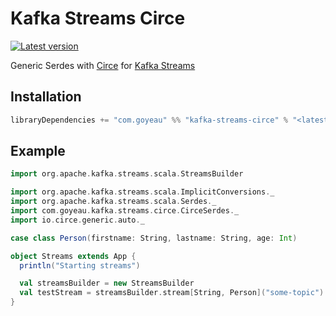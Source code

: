# Kafka Streams Circe

[![Latest version](https://index.scala-lang.org/joan38/kafka-streams-circe/kafka-streams-circe/latest.svg)](https://index.scala-lang.org/joan38/kafka-streams-circe/kafka-streams-circe)

Generic Serdes with [Circe](https://github.com/circe/circe) for [Kafka Streams](https://github.com/apache/kafka)

## Installation

```scala
libraryDependencies += "com.goyeau" %% "kafka-streams-circe" % "<latest version>"
```


## Example

```scala
import org.apache.kafka.streams.scala.StreamsBuilder

import org.apache.kafka.streams.scala.ImplicitConversions._
import org.apache.kafka.streams.scala.Serdes._
import com.goyeau.kafka.streams.circe.CirceSerdes._
import io.circe.generic.auto._

case class Person(firstname: String, lastname: String, age: Int)

object Streams extends App {
  println("Starting streams")

  val streamsBuilder = new StreamsBuilder
  val testStream = streamsBuilder.stream[String, Person]("some-topic")
}
```
